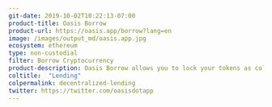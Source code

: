 ```yaml
---
git-date: 2019-10-02T10:22:13-07:00
product-title: Oasis Borrow
product-url: https://oasis.app/borrow?lang=en
image: /images/output_md/oasis.app.jpg
ecosystem: ethereum
type: non-custodial
filter: Borrow Cryptocurrency
product-description: Oasis Borrow allows you to lock your tokens as collateral to generate DAI, a decentralized stablecoin soft-pegged to 1 USD.
coltitle:  "Lending"
colpermalink: decentralized-lending
twitter: https://twitter.com/oasisdotapp
---
```


